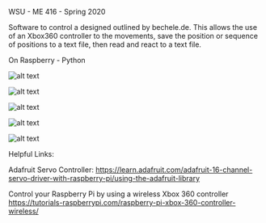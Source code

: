   
WSU - ME 416 - Spring 2020

Software to control a designed outlined by bechele.de. 
This allows the use of an Xbox360 controller to the movements, save the position or sequence of positions to a text file, then read and react to a text file.

On Raspberry - Python

![alt text](https://photos.google.com/photo/AF1QipPSlYFqNNn8AUh6yFMdgjPDv650lc4qfaNkpIXl "Video")

![alt text](https://photos.google.com/photo/AF1QipNKCOlW63NCF2-pPGXLx5ASZDCTXfb-b-1Czzdl "Image")

![alt text](https://photos.google.com/photo/AF1QipM2K8EblXKasDNqdn2EpFcC5AICl1lnouJ-6Dck "Image")

![alt text](https://photos.google.com/photo/AF1QipMnj0JLYOb8js5eL0XGgMGc628eKw4dTjkn_AIM "Image")

![alt text](https://photos.google.com/photo/AF1QipM817ArRBrfUDhFQOLVGem3UhO8xqb2koStZ9JZ "Full System")

Helpful Links: 

Adafruit Servo Controller:
https://learn.adafruit.com/adafruit-16-channel-servo-driver-with-raspberry-pi/using-the-adafruit-library

Control your Raspberry Pi by using a wireless Xbox 360 controller
https://tutorials-raspberrypi.com/raspberry-pi-xbox-360-controller-wireless/

